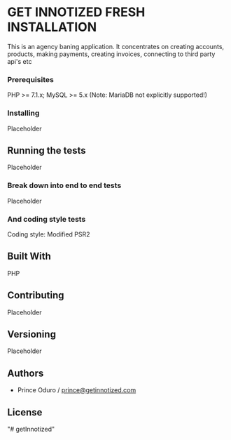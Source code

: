 # GET INNOTIZED FRESH INSTALLATION

This is an agency baning application. It concentrates on creating accounts, products, making payments, creating invoices, connecting to third party api's etc



### Prerequisites

PHP >= 7.1.x; MySQL >= 5.x (Note: MariaDB not explicitly supported!)

### Installing

Placeholder

## Running the tests

Placeholder

### Break down into end to end tests

Placeholder

### And coding style tests

Coding style: Modified PSR2 



## Built With
PHP

## Contributing

Placeholder

## Versioning

Placeholder

## Authors

- Prince Oduro / prince@getinnotized.com

## License


"# getInnotized" 
